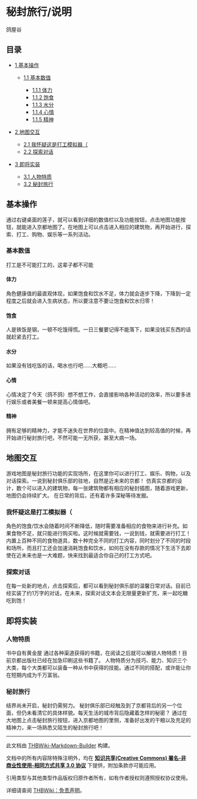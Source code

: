 # 秘封旅行/说明

<!-- source html: G:\repos\THBWiki-Markdown-Builder\THBWikiMarkdown\Temp\main\2\2a\ns0%3A%E7%A7%98%E5%B0%81%E6%97%85%E8%A1%8C%2F%E8%AF%B4%E6%98%8E.html -->

鸽屋谷


## 目录

- [1 基本操作](#基本操作)

  - [1.1 基本数值](#基本数值)

    - [1.1.1 体力](#体力)
    - [1.1.2 饱食](#饱食)
    - [1.1.3 水分](#水分)
    - [1.1.4 心情](#心情)
    - [1.1.5 精神](#精神)






- [2 地图交互](#地图交互)

  - [2.1 我怀疑这是打工模拟器（](#我怀疑这是打工模拟器（)
  - [2.2 探索对话](#探索对话)



- [3 即将实装](#即将实装)

  - [3.1 人物特质](#人物特质)
  - [3.2 秘封旅行](#秘封旅行)








## 基本操作
  
通过右键桌面的莲子，就可以看到详细的数值栏以及功能按钮，点击地图功能按钮，就能进入京都地图了。在地图上可以点击进入相应的建筑物，再开始进行，探索、打工、购物、娱乐等一系列活动。
  


### 基本数值
  
打工是不可能打工的，这辈子都不可能
  


#### 体力
  
角色健康值的最直观体现，如果饱食和饮水不足，体力就会逐步下降，下降到一定程度之后就会进入生病状态，所以要注意不要让饱食和饮水归零！
  


#### 饱食
  
人是铁饭是钢，一顿不吃饿得慌。一日三餐要记得不能落下，如果没钱买东西的话就赶紧去打工。
  


#### 水分
  
如果没有钱吃饭的话，喝水也行吧……大概吧……
  


#### 心情
  
心情决定了今天（鸽不鸽）想不想工作，会直接影响各种活动的效率，所以要多进行娱乐或者美餐一顿来提高心情值吧。
  


#### 精神
  
拥有足够的精神力，才能不迷失在世界的位面中。在精神值达到较高值的时候，再开始进行秘封旅行吧，不然可能一无所获，甚至大病一场。
  


## 地图交互
  
游戏地图是秘封旅行功能的实现场所，在这里你可以进行打工、娱乐、购物，以及对话探索。一说到秘封俱乐部的驻地，自然是近未来的京都！
仿真实京都的设计，数个可以进入的建筑物，每一张建筑物都有相应的秘封插图，随着游戏更新，地图仍会持续扩大。
在日常的背后，还有着许多深秘等待发掘。
  


### 我怀疑这是打工模拟器（
  
角色的饱食/饮水会随着时间不断降低，随时需要准备相应的食物来进行补充。如果食物不足，就只能进行购买啦。这时候就需要钱，一说到钱，就需要进行打工！
内置上百种不同的食物道具，数十种完全不同的打工内容，同时划分了不同的时段和场所，而且打工还会加速消耗饱食和饮水，如何在没有存款的情况下生活下去即使在近未来也是一大难题，快来找到最适合你自己的打工方式吧。
  


### 探索对话
  
在每一处新的地点，点击探索后，都可以看到秘封俱乐部的温馨日常对话。目前已经实装了约1万字的对话，在未来，探索对话文本会无限量更新扩充，来一起吃糖吃到饱！
  


## 即将实装

### 人物特质
  
书中自有黄金屋
通过各种渠道获得的书籍，在阅读之后就可以解锁人物特质！目前京都出版社已经在加急印刷这些书籍了。
人物特质分为技巧、能力、知识三个大类，每个大类都可以装备一种从书中获得的技能。通过不同的搭配，或许能让你在短期内成为千万富翁。
  


### 秘封旅行
  
结界尚未开启，秘封仍需努力。
秘封俱乐部已经触及到了京都背后的另一个位面，但仍未看清它的具体样貌。每天生活的城市背后隐藏着怎样的秘密？
通过在大地图上点击秘封旅行按钮，进入京都地图的里侧，准备好出发的干粮以及充足的精神力，来一场熟悉又陌生的秘封旅行吧！
  





---

此文档由 [THBWiki-Markdown-Builder](https://github.com/Delsin-Yu/THBWiki-Markdown-Builder) 构建。

文档中的所有内容除特殊注明外，均在 [**知识共享(Creative Commons) 署名-非商业性使用-相同方式共享 3.0 协议**](https://creativecommons.org/licenses/by-sa/3.0/deed.zh-hans) 下提供，附加条款亦可能应用。

引用类型与其他类型作品版权归原作者所有，如有作者授权则遵照授权协议使用。

详细请查阅 [THBWiki：免责声明](https://thbwiki.cc/THBWiki:%E5%85%8D%E8%B4%A3%E5%A3%B0%E6%98%8E)。

